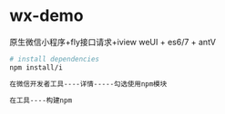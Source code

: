 # wx-demo
原生微信小程序+fly接口请求+iview weUI + es6/7 + antV

``` bash
# install dependencies
npm install/i

在微信开发者工具----详情-----勾选使用npm模块

在工具----构建npm

```